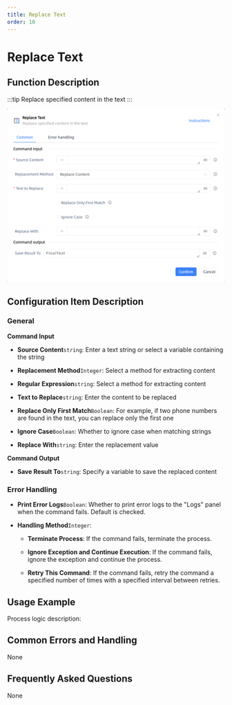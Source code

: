 ```yaml
---
title: Replace Text
order: 10
---
```


# Replace Text

## Function Description

:::tip 
Replace specified content in the text
:::

![Replace Text](../../../assets/Replace%20Text_command.png)

## Configuration Item Description

### General

**Command Input**

- **Source Content**`string`: Enter a text string or select a variable containing the string

- **Replacement Method**`Integer`: Select a method for extracting content

- **Regular Expression**`string`: Select a method for extracting content

- **Text to Replace**`string`: Enter the content to be replaced

- **Replace Only First Match**`Boolean`: For example, if two phone numbers are found in the text, you can replace only the first one

- **Ignore Case**`Boolean`: Whether to ignore case when matching strings

- **Replace With**`string`: Enter the replacement value


**Command Output**

- **Save Result To**`string`: Specify a variable to save the replaced content

### Error Handling

- **Print Error Logs**`Boolean`: Whether to print error logs to the "Logs" panel when the command fails. Default is checked. 

- **Handling Method**`Integer`:

    - **Terminate Process**: If the command fails, terminate the process.

    - **Ignore Exception and Continue Execution**: If the command fails, ignore the exception and continue the process.

    - **Retry This Command**: If the command fails, retry the command a specified number of times with a specified interval between retries.

## Usage Example

Process logic description:

## Common Errors and Handling

None

## Frequently Asked Questions

None

